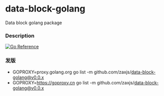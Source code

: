 # data-block-golang
Data block golang package

### Description
[![Go Reference](https://pkg.go.dev/badge/github.com/zaxjs/data-block-golang/tree/main.svg)](https://pkg.go.dev/github.com/zaxjs/data-block-golang/tree/main)

### 发版
- GOPROXY=proxy.golang.org go list -m github.com/zaxjs/data-block-golang@v0.0.x
- GOPROXY=https://goproxy.cn go list -m github.com/zaxjs/data-block-golang@v0.0.x